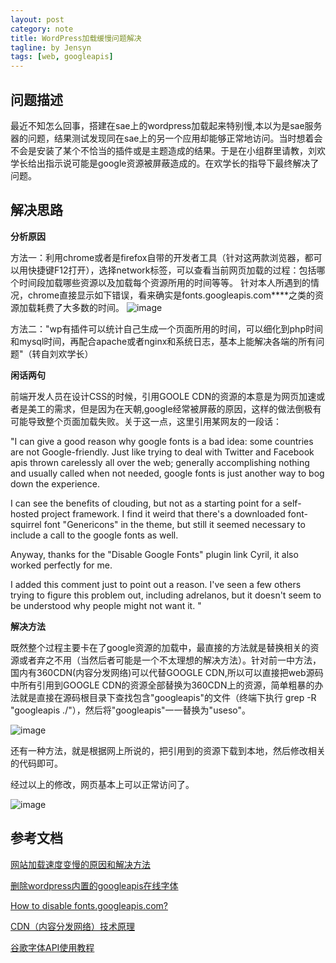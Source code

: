 ```yaml
---
layout: post
category: note
title: WordPress加载缓慢问题解决
tagline: by Jensyn
tags: [web, googleapis]
---
```

## 问题描述
最近不知怎么回事，搭建在sae上的wordpress加载起来特别慢,本以为是sae服务器的问题，结果测试发现同在sae上的另一个应用却能够正常地访问。当时想着会不会是安装了某个不恰当的插件或是主题造成的结果。于是在小组群里请教，刘欢学长给出指示说可能是google资源被屏蔽造成的。在欢学长的指导下最终解决了问题。

## 解决思路

**分析原因**

方法一：利用chrome或者是firefox自带的开发者工具（针对这两款浏览器，都可以用快捷键F12打开），选择network标签，可以查看当前网页加载的过程：包括哪个时间段加载哪些资源以及加载每个资源所用的时间等等。
针对本人所遇到的情况，chrome直接显示如下错误，看来确实是fonts.googleapis.com****之类的资源加载耗费了大多数的时间。
![image](https://raw.githubusercontent.com/Jensyn/FAQ/gh-pages/images/why-wp-load-slowly/problem.jpg)

方法二："wp有插件可以统计自己生成一个页面所用的时间，可以细化到php时间和mysql时间，再配合apache或者nginx和系统日志，基本上能解决各端的所有问题"（转自刘欢学长）

**闲话两句**

前端开发人员在设计CSS的时候，引用GOOLE CDN的资源的本意是为网页加速或者是美工的需求，但是因为在天朝,google经常被屏蔽的原因，这样的做法倒极有可能导致整个页面加载失败。关于这一点，这里引用某网友的一段话：

"I can give a good reason why google fonts is a bad idea: some countries are not Google-friendly. Just like trying to deal with Twitter and Facebook apis thrown carelessly all over the web; generally accomplishing nothing and usually called when not needed, google fonts is just another way to bog down the experience.

I can see the benefits of clouding, but not as a starting point for a self-hosted project framework. I find it weird that there's a downloaded font-squirrel font "Genericons" in the theme, but still it seemed necessary to include a call to the google fonts as well.

Anyway, thanks for the "Disable Google Fonts" plugin link Cyril, it also worked perfectly for me.

I added this comment just to point out a reason. I've seen a few others trying to figure this problem out, including adrelanos, but it doesn't seem to be understood why people might not want it. 
"

**解决方法**

既然整个过程主要卡在了google资源的加载中，最直接的方法就是替换相关的资源或者弃之不用（当然后者可能是一个不太理想的解决方法）。针对前一中方法，国内有360CDN(内容分发网络)可以代替GOOGLE CDN,所以可以直接把web源码中所有引用到GOOGLE CDN的资源全部替换为360CDN上的资源，简单粗暴的办法就是直接在源码根目录下查找包含"googleapis"的文件（终端下执行 grep -R "googleapis ./"），然后将"googleapis"一一替换为"useso"。

![image](https://raw.githubusercontent.com/Jensyn/FAQ/39a800afd7c063263d757a01d1b882e9ce4da884/images/why-wp-load-slowly/grep-r-fonts-google.png)

还有一种方法，就是根据网上所说的，把引用到的资源下载到本地，然后修改相关的代码即可。

经过以上的修改，网页基本上可以正常访问了。

![image](https://raw.githubusercontent.com/Jensyn/FAQ/gh-pages/images/why-wp-load-slowly/result.png)

## 参考文档

[网站加载速度变慢的原因和解决方法](http://www.zhuji91.com/wangzhanjiazaisudu)

[删除wordpress内置的googleapis在线字体 ](http://blog.motea.org/29.html)

[How to disable fonts.googleapis.com?](http://wordpress.org/support/topic/how-to-disable-fontsgoogleapiscom)

[CDN（内容分发网络）技术原理](http://kb.cnblogs.com/page/121664/)

[谷歌字体API使用教程](http://www.chinaz.com/web/2010/0604/117757.shtml)
